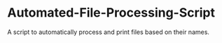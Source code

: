 # Automated-File-Processing-Script
A script to automatically process and print files based on their names.
